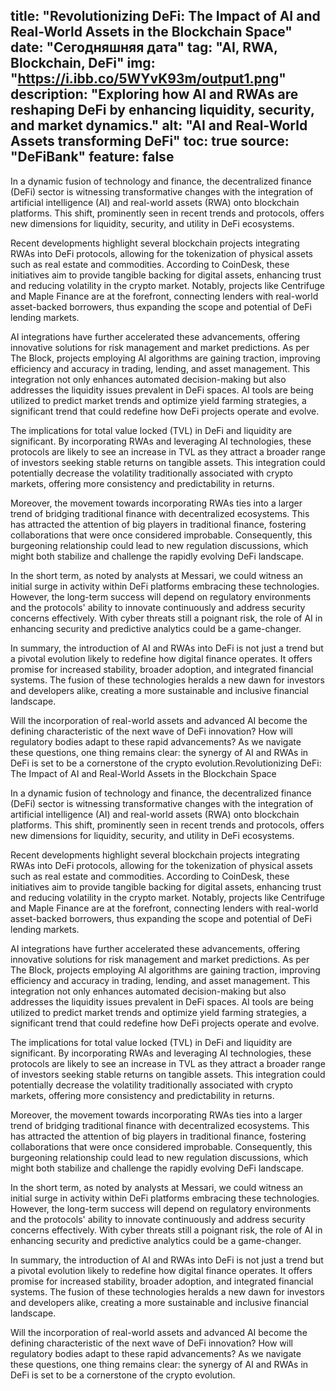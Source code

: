 title: "Revolutionizing DeFi: The Impact of AI and Real-World Assets in the Blockchain Space"
date: "Сегодняшняя дата"
tag: "AI, RWA, Blockchain, DeFi"
img: "https://i.ibb.co/5WYvK93m/output1.png"
description: "Exploring how AI and RWAs are reshaping DeFi by enhancing liquidity, security, and market dynamics."
alt: "AI and Real-World Assets transforming DeFi"
toc: true
source: "DeFiBank"
feature: false
---

In a dynamic fusion of technology and finance, the decentralized finance (DeFi) sector is witnessing transformative changes with the integration of artificial intelligence (AI) and real-world assets (RWA) onto blockchain platforms. This shift, prominently seen in recent trends and protocols, offers new dimensions for liquidity, security, and utility in DeFi ecosystems.

Recent developments highlight several blockchain projects integrating RWAs into DeFi protocols, allowing for the tokenization of physical assets such as real estate and commodities. According to CoinDesk, these initiatives aim to provide tangible backing for digital assets, enhancing trust and reducing volatility in the crypto market. Notably, projects like Centrifuge and Maple Finance are at the forefront, connecting lenders with real-world asset-backed borrowers, thus expanding the scope and potential of DeFi lending markets.

AI integrations have further accelerated these advancements, offering innovative solutions for risk management and market predictions. As per The Block, projects employing AI algorithms are gaining traction, improving efficiency and accuracy in trading, lending, and asset management. This integration not only enhances automated decision-making but also addresses the liquidity issues prevalent in DeFi spaces. AI tools are being utilized to predict market trends and optimize yield farming strategies, a significant trend that could redefine how DeFi projects operate and evolve.

The implications for total value locked (TVL) in DeFi and liquidity are significant. By incorporating RWAs and leveraging AI technologies, these protocols are likely to see an increase in TVL as they attract a broader range of investors seeking stable returns on tangible assets. This integration could potentially decrease the volatility traditionally associated with crypto markets, offering more consistency and predictability in returns.

Moreover, the movement towards incorporating RWAs ties into a larger trend of bridging traditional finance with decentralized ecosystems. This has attracted the attention of big players in traditional finance, fostering collaborations that were once considered improbable. Consequently, this burgeoning relationship could lead to new regulation discussions, which might both stabilize and challenge the rapidly evolving DeFi landscape.

In the short term, as noted by analysts at Messari, we could witness an initial surge in activity within DeFi platforms embracing these technologies. However, the long-term success will depend on regulatory environments and the protocols' ability to innovate continuously and address security concerns effectively. With cyber threats still a poignant risk, the role of AI in enhancing security and predictive analytics could be a game-changer.

In summary, the introduction of AI and RWAs into DeFi is not just a trend but a pivotal evolution likely to redefine how digital finance operates. It offers promise for increased stability, broader adoption, and integrated financial systems. The fusion of these technologies heralds a new dawn for investors and developers alike, creating a more sustainable and inclusive financial landscape.

Will the incorporation of real-world assets and advanced AI become the defining characteristic of the next wave of DeFi innovation? How will regulatory bodies adapt to these rapid advancements? As we navigate these questions, one thing remains clear: the synergy of AI and RWAs in DeFi is set to be a cornerstone of the crypto evolution.Revolutionizing DeFi: The Impact of AI and Real-World Assets in the Blockchain Space

In a dynamic fusion of technology and finance, the decentralized finance (DeFi) sector is witnessing transformative changes with the integration of artificial intelligence (AI) and real-world assets (RWA) onto blockchain platforms. This shift, prominently seen in recent trends and protocols, offers new dimensions for liquidity, security, and utility in DeFi ecosystems.

Recent developments highlight several blockchain projects integrating RWAs into DeFi protocols, allowing for the tokenization of physical assets such as real estate and commodities. According to CoinDesk, these initiatives aim to provide tangible backing for digital assets, enhancing trust and reducing volatility in the crypto market. Notably, projects like Centrifuge and Maple Finance are at the forefront, connecting lenders with real-world asset-backed borrowers, thus expanding the scope and potential of DeFi lending markets.

AI integrations have further accelerated these advancements, offering innovative solutions for risk management and market predictions. As per The Block, projects employing AI algorithms are gaining traction, improving efficiency and accuracy in trading, lending, and asset management. This integration not only enhances automated decision-making but also addresses the liquidity issues prevalent in DeFi spaces. AI tools are being utilized to predict market trends and optimize yield farming strategies, a significant trend that could redefine how DeFi projects operate and evolve.

The implications for total value locked (TVL) in DeFi and liquidity are significant. By incorporating RWAs and leveraging AI technologies, these protocols are likely to see an increase in TVL as they attract a broader range of investors seeking stable returns on tangible assets. This integration could potentially decrease the volatility traditionally associated with crypto markets, offering more consistency and predictability in returns.

Moreover, the movement towards incorporating RWAs ties into a larger trend of bridging traditional finance with decentralized ecosystems. This has attracted the attention of big players in traditional finance, fostering collaborations that were once considered improbable. Consequently, this burgeoning relationship could lead to new regulation discussions, which might both stabilize and challenge the rapidly evolving DeFi landscape.

In the short term, as noted by analysts at Messari, we could witness an initial surge in activity within DeFi platforms embracing these technologies. However, the long-term success will depend on regulatory environments and the protocols' ability to innovate continuously and address security concerns effectively. With cyber threats still a poignant risk, the role of AI in enhancing security and predictive analytics could be a game-changer.

In summary, the introduction of AI and RWAs into DeFi is not just a trend but a pivotal evolution likely to redefine how digital finance operates. It offers promise for increased stability, broader adoption, and integrated financial systems. The fusion of these technologies heralds a new dawn for investors and developers alike, creating a more sustainable and inclusive financial landscape.

Will the incorporation of real-world assets and advanced AI become the defining characteristic of the next wave of DeFi innovation? How will regulatory bodies adapt to these rapid advancements? As we navigate these questions, one thing remains clear: the synergy of AI and RWAs in DeFi is set to be a cornerstone of the crypto evolution.